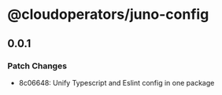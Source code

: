# @cloudoperators/juno-config

## 0.0.1

### Patch Changes

- 8c06648: Unify Typescript and Eslint config in one package

